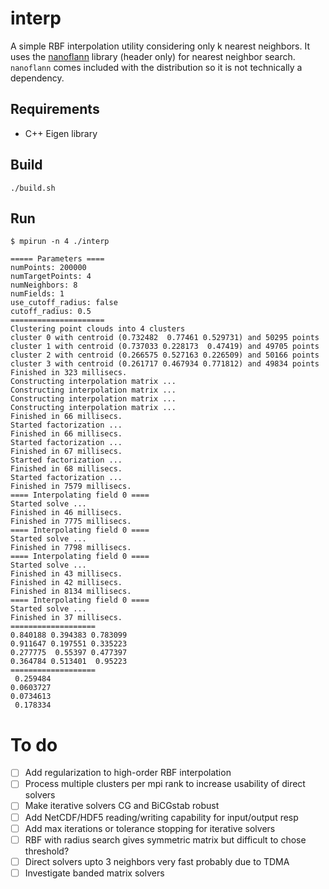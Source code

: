 # interp
A simple RBF interpolation utility considering only k nearest neighbors.
It uses the [nanoflann](https://github.com/jlblancoc/nanoflann) library (header only) for nearest neighbor search.
`nanoflann` comes included with the distribution so it is not technically a dependency.

## Requirements
- C++ Eigen library

## Build
    ./build.sh
## Run
    $ mpirun -n 4 ./interp

    ===== Parameters ====
    numPoints: 200000
    numTargetPoints: 4
    numNeighbors: 8
    numFields: 1
    use_cutoff_radius: false
    cutoff_radius: 0.5
    =====================
    Clustering point clouds into 4 clusters
    cluster 0 with centroid (0.732482  0.77461 0.529731) and 50295 points
    cluster 1 with centroid (0.737033 0.228173  0.47419) and 49705 points
    cluster 2 with centroid (0.266575 0.527163 0.226509) and 50166 points
    cluster 3 with centroid (0.261717 0.467934 0.771812) and 49834 points
    Finished in 323 millisecs.
    Constructing interpolation matrix ...
    Constructing interpolation matrix ...
    Constructing interpolation matrix ...
    Constructing interpolation matrix ...
    Finished in 66 millisecs.
    Started factorization ...
    Finished in 66 millisecs.
    Started factorization ...
    Finished in 67 millisecs.
    Started factorization ...
    Finished in 68 millisecs.
    Started factorization ...
    Finished in 7579 millisecs.
    ==== Interpolating field 0 ====
    Started solve ...
    Finished in 46 millisecs.
    Finished in 7775 millisecs.
    ==== Interpolating field 0 ====
    Started solve ...
    Finished in 7798 millisecs.
    ==== Interpolating field 0 ====
    Started solve ...
    Finished in 43 millisecs.
    Finished in 42 millisecs.
    Finished in 8134 millisecs.
    ==== Interpolating field 0 ====
    Started solve ...
    Finished in 37 millisecs.
    ===================
    0.840188 0.394383 0.783099
    0.911647 0.197551 0.335223
    0.277775  0.55397 0.477397
    0.364784 0.513401  0.95223
    ===================
     0.259484
    0.0603727
    0.0734613
     0.178334

# To do

- [ ] Add regularization to high-order RBF interpolation
- [ ] Process multiple clusters per mpi rank to increase usability of direct solvers
- [ ] Make iterative solvers CG and BiCGstab robust
- [ ] Add NetCDF/HDF5 reading/writing capability for input/output resp
- [ ] Add max iterations or tolerance stopping for iterative solvers
- [ ] RBF with radius search gives symmetric matrix but difficult to chose threshold?
- [ ] Direct solvers upto 3 neighbors very fast probably due to TDMA
- [ ] Investigate banded matrix solvers
